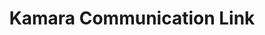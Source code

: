---
title: "Kamara Communication Link"
url: /gbarnga/kamara-communication-link/
shop: Elektronik
---
